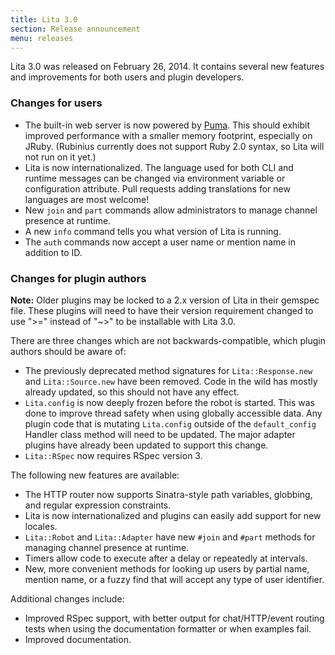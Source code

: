 ```yaml
---
title: Lita 3.0
section: Release announcement
menu: releases
---
```


Lita 3.0 was released on February 26, 2014. It contains several new features and improvements for both users and plugin developers.

### Changes for users

* The built-in web server is now powered by [Puma](http://www.puma.io/). This should exhibit improved performance with a smaller memory footprint, especially on JRuby. (Rubinius currently does not support Ruby 2.0 syntax, so Lita will not run on it yet.)
* Lita is now internationalized. The language used for both CLI and runtime messages can be changed via environment variable or configuration attribute. Pull requests adding translations for new languages are most welcome!
* New `join` and `part` commands allow administrators to manage channel presence at runtime.
* A new `info` command tells you what version of Lita is running.
* The `auth` commands now accept a user name or mention name in addition to ID.

### Changes for plugin authors

<div class="alert alert-warning">
  <strong>Note:</strong>
  Older plugins may be locked to a 2.x version of Lita in their gemspec file. These plugins will need to have their version requirement changed to use "&gt;=" instead of "~&gt;" to be installable with Lita 3.0.
</div>

There are three changes which are not backwards-compatible, which plugin authors should be aware of:

* The previously deprecated method signatures for `Lita::Response.new` and `Lita::Source.new` have been removed. Code in the wild has mostly already updated, so this should not have any effect.
* `Lita.config` is now deeply frozen before the robot is started. This was done to improve thread safety when using globally accessible data. Any plugin code that is mutating `Lita.config` outside of the `default_config` Handler class method will need to be updated. The major adapter plugins have already been updated to support this change.
* `Lita::RSpec` now requires RSpec version 3.

The following new features are available:

* The HTTP router now supports Sinatra-style path variables, globbing, and regular expression constraints.
* Lita is now internationalized and plugins can easily add support for new locales.
* `Lita::Robot` and `Lita::Adapter` have new `#join` and `#part` methods for managing channel presence at runtime.
* Timers allow code to execute after a delay or repeatedly at intervals.
* New, more convenient methods for looking up users by partial name, mention name, or a fuzzy find that will accept any type of user identifier.

Additional changes include:

* Improved RSpec support, with better output for chat/HTTP/event routing tests when using the documentation formatter or when examples fail.
* Improved documentation.

